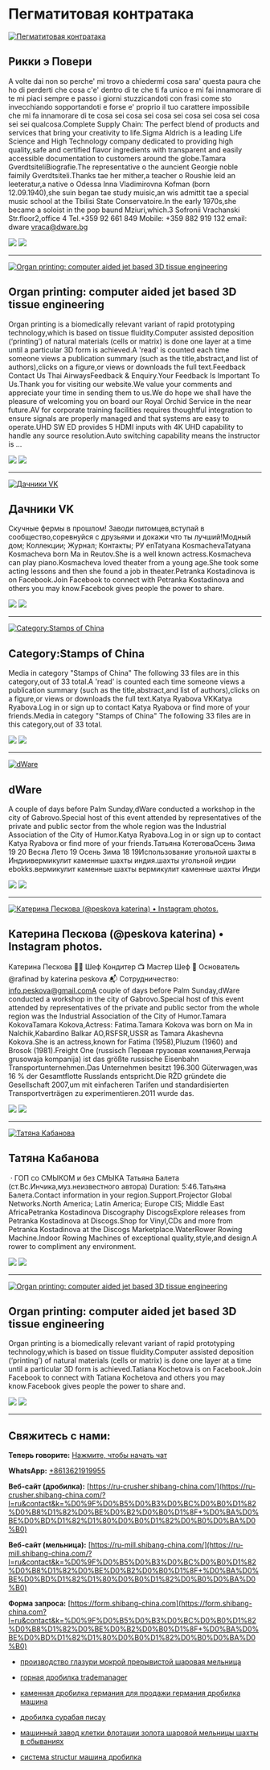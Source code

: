 # Пегматитовая контратака

<a href="https://swt.shibang-china.com/?l=ru&img&k=%D0%9F%D0%B5%D0%B3%D0%BC%D0%B0%D1%82%D0%B8%D1%82%D0%BE%D0%B2%D0%B0%D1%8F+%D0%BA%D0%BE%D0%BD%D1%82%D1%80%D0%B0%D1%82%D0%B0%D0%BA%D0%B0" target="_blank">![Пегматитовая контратака](http://static.shibang-china.com/all-800x300/30.jpg)</a>

## Рикки э Повери
A volte dai non so perche' mi trovo a chiedermi cosa sara' questa paura che ho di perderti che cosa c'e' dentro di te che ti fa unico e mi fai innamorare di te mi piaci sempre e passo i giorni stuzzicandoti con frasi come sto invecchiando sopportandoti e forse e' proprio il tuo carattere impossibile che mi fa innamorare di te cosa sei cosa sei cosa sei cosa sei cosa sei cosa sei sei qualcosa.Complete Supply Chain: The perfect blend of products and services that bring your creativity to life.Sigma Aldrich is a leading Life Science and High Technology company dedicated to providing high quality,safe and certified flavor ingredients with transparent and easily accessible documentation to customers around the globe.Tamara GverdtsiteliBiografie.The representative o the auncient Georgie noble faimily Gverdtsiteli.Thanks tae her mither,a teacher o Roushie leid an leeteratur,a native o Odessa Inna Vladimirovna Kofman (born 12.09.1940),she suin began tae study muisic,an wis admittit tae a special music school at the Tbilisi State Conservatoire.In the early 1970s,she became a soloist in the pop baund Mziuri,which.3 Sofronii Vrachanski Str.floor2,office 4 Tel.+359 92 661 849 Mobile: +359 882 919 132 email: dware vraca@dware.bg


<a href="https://whatsapp.shibangsoft.com/WhatsApp.php" target="_blank" title="WhatsApp">![](http://static.shibang-china.com/icon/whatsapp.png)</a> <a href="https://swt.shibang-china.com/?l=ru&icon&k=%D0%9F%D0%B5%D0%B3%D0%BC%D0%B0%D1%82%D0%B8%D1%82%D0%BE%D0%B2%D0%B0%D1%8F+%D0%BA%D0%BE%D0%BD%D1%82%D1%80%D0%B0%D1%82%D0%B0%D0%BA%D0%B0" target="_blank">![](http://static.shibang-china.com/icon/chat-ru.png)</a>

---

<a href="https://swt.shibang-china.com/?l=ru&img&k=%D0%9F%D0%B5%D0%B3%D0%BC%D0%B0%D1%82%D0%B8%D1%82%D0%BE%D0%B2%D0%B0%D1%8F+%D0%BA%D0%BE%D0%BD%D1%82%D1%80%D0%B0%D1%82%D0%B0%D0%BA%D0%B0" target="_blank">![Organ printing: computer aided jet based 3D tissue engineering](http://static.shibang-china.com/all-800x300/610.jpg)</a>

## Organ printing: computer aided jet based 3D tissue engineering
Organ printing is a biomedically relevant variant of rapid prototyping technology,which is based on tissue fluidity.Computer assisted deposition (‘printing’) of natural materials (cells or matrix) is done one layer at a time until a particular 3D form is achieved.A 'read' is counted each time someone views a publication summary (such as the title,abstract,and list of authors),clicks on a figure,or views or downloads the full text.Feedback Contact Us Thai AirwaysFeedback &amp; Enquiry.Your Feedback Is Important To Us.Thank you for visiting our website.We value your comments and appreciate your time in sending them to us.We do hope we shall have the pleasure of welcoming you on board our Royal Orchid Service in the near future.AV for corporate training facilities requires thoughtful integration to ensure signals are properly managed and that systems are easy to operate.UHD SW ED provides 5 HDMI inputs with 4K UHD capability to handle any source resolution.Auto switching capability means the instructor is …


<a href="https://whatsapp.shibangsoft.com/WhatsApp.php" target="_blank" title="WhatsApp">![](http://static.shibang-china.com/icon/whatsapp.png)</a> <a href="https://swt.shibang-china.com/?l=ru&icon&k=%D0%9F%D0%B5%D0%B3%D0%BC%D0%B0%D1%82%D0%B8%D1%82%D0%BE%D0%B2%D0%B0%D1%8F+%D0%BA%D0%BE%D0%BD%D1%82%D1%80%D0%B0%D1%82%D0%B0%D0%BA%D0%B0" target="_blank">![](http://static.shibang-china.com/icon/chat-ru.png)</a>

---

<a href="https://swt.shibang-china.com/?l=ru&img&k=%D0%9F%D0%B5%D0%B3%D0%BC%D0%B0%D1%82%D0%B8%D1%82%D0%BE%D0%B2%D0%B0%D1%8F+%D0%BA%D0%BE%D0%BD%D1%82%D1%80%D0%B0%D1%82%D0%B0%D0%BA%D0%B0" target="_blank">![Дачники VK](http://static.shibang-china.com/all-800x300/330.jpg)</a>

## Дачники VK
Скучные фермы в прошлом! Заводи питомцев,вступай в сообщество,соревнуйся с друзьями и докажи что ты лучший!Модный дом; Коллекции; Журнал; Контакты; РУ enTatyana KosmachevaTatyana Kosmacheva born Ma in Reutov.She is a well known actress.Kosmacheva can play piano.Kosmacheva loved theater from a young age.She took some acting lessons and then she found a job in theater.Petranka Kostadinova is on Facebook.Join Facebook to connect with Petranka Kostadinova and others you may know.Facebook gives people the power to share.


<a href="https://whatsapp.shibangsoft.com/WhatsApp.php" target="_blank" title="WhatsApp">![](http://static.shibang-china.com/icon/whatsapp.png)</a> <a href="https://swt.shibang-china.com/?l=ru&icon&k=%D0%9F%D0%B5%D0%B3%D0%BC%D0%B0%D1%82%D0%B8%D1%82%D0%BE%D0%B2%D0%B0%D1%8F+%D0%BA%D0%BE%D0%BD%D1%82%D1%80%D0%B0%D1%82%D0%B0%D0%BA%D0%B0" target="_blank">![](http://static.shibang-china.com/icon/chat-ru.png)</a>

---

<a href="https://swt.shibang-china.com/?l=ru&img&k=%D0%9F%D0%B5%D0%B3%D0%BC%D0%B0%D1%82%D0%B8%D1%82%D0%BE%D0%B2%D0%B0%D1%8F+%D0%BA%D0%BE%D0%BD%D1%82%D1%80%D0%B0%D1%82%D0%B0%D0%BA%D0%B0" target="_blank">![Category:Stamps of China](http://static.shibang-china.com/all-800x300/1156.jpg)</a>

## Category:Stamps of China
Media in category &quot;Stamps of China&quot; The following 33 files are in this category,out of 33 total.A 'read' is counted each time someone views a publication summary (such as the title,abstract,and list of authors),clicks on a figure,or views or downloads the full text.Katya Ryabova VKKatya Ryabova.Log in or sign up to contact Katya Ryabova or find more of your friends.Media in category &quot;Stamps of China&quot; The following 33 files are in this category,out of 33 total.


<a href="https://whatsapp.shibangsoft.com/WhatsApp.php" target="_blank" title="WhatsApp">![](http://static.shibang-china.com/icon/whatsapp.png)</a> <a href="https://swt.shibang-china.com/?l=ru&icon&k=%D0%9F%D0%B5%D0%B3%D0%BC%D0%B0%D1%82%D0%B8%D1%82%D0%BE%D0%B2%D0%B0%D1%8F+%D0%BA%D0%BE%D0%BD%D1%82%D1%80%D0%B0%D1%82%D0%B0%D0%BA%D0%B0" target="_blank">![](http://static.shibang-china.com/icon/chat-ru.png)</a>

---

<a href="https://swt.shibang-china.com/?l=ru&img&k=%D0%9F%D0%B5%D0%B3%D0%BC%D0%B0%D1%82%D0%B8%D1%82%D0%BE%D0%B2%D0%B0%D1%8F+%D0%BA%D0%BE%D0%BD%D1%82%D1%80%D0%B0%D1%82%D0%B0%D0%BA%D0%B0" target="_blank">![dWare](http://static.shibang-china.com/all-800x300/999.jpg)</a>

## dWare
A couple of days before Palm Sunday,dWare conducted a workshop in the city of Gabrovo.Special host of this event attended by representatives of the private and public sector from the whole region was the Industrial Association of the City of Humor.Katya Ryabova.Log in or sign up to contact Katya Ryabova or find more of your friends.Татьяна КотеговаОсень Зима 19 20 Весна Лето 19 Осень Зима 18 19Использование угольной шахты в Индиивермикулит каменные шахты индия.шахты угольной индии ebokks.вермикулит каменные шахты вермикулит каменные шахты Инди


<a href="https://whatsapp.shibangsoft.com/WhatsApp.php" target="_blank" title="WhatsApp">![](http://static.shibang-china.com/icon/whatsapp.png)</a> <a href="https://swt.shibang-china.com/?l=ru&icon&k=%D0%9F%D0%B5%D0%B3%D0%BC%D0%B0%D1%82%D0%B8%D1%82%D0%BE%D0%B2%D0%B0%D1%8F+%D0%BA%D0%BE%D0%BD%D1%82%D1%80%D0%B0%D1%82%D0%B0%D0%BA%D0%B0" target="_blank">![](http://static.shibang-china.com/icon/chat-ru.png)</a>

---

<a href="https://swt.shibang-china.com/?l=ru&img&k=%D0%9F%D0%B5%D0%B3%D0%BC%D0%B0%D1%82%D0%B8%D1%82%D0%BE%D0%B2%D0%B0%D1%8F+%D0%BA%D0%BE%D0%BD%D1%82%D1%80%D0%B0%D1%82%D0%B0%D0%BA%D0%B0" target="_blank">![Катерина Пескова (@peskova katerina) • Instagram photos.](http://static.shibang-china.com/all-800x300/137.jpg)</a>

## Катерина Пескова (@peskova katerina) • Instagram photos.
Катерина Пескова 👩‍🍳 Шеф Кондитер 📺 Мастер Шеф 🎂 Основатель @rafinad by katerina peskova 📬 Сотрудничество: info.peskova@gmail.comA couple of days before Palm Sunday,dWare conducted a workshop in the city of Gabrovo.Special host of this event attended by representatives of the private and public sector from the whole region was the Industrial Association of the City of Humor.Tamara KokovaTamara Kokova,Actress: Fatima.Tamara Kokova was born on Ma in Nalchik,Kabardino Balkar AO,RSFSR,USSR as Tamara Akashevna Kokova.She is an actress,known for Fatima (1958),Pluzum (1960) and Brosok (1981).Freight One (russisch Первая грузовая компания,Perwaja grusowaja kompanija) ist das gr&#246;&#223;te russische Eisenbahn Transportunternehmen.Das Unternehmen besitzt 196.300 G&#252;terwagen,was 16 % der Gesamtflotte Russlands entspricht.Die RŽD gr&#252;ndete die Gesellschaft 2007,um mit einfacheren Tarifen und standardisierten Transportvertr&#228;gen zu experimentieren.2011 wurde das.


<a href="https://whatsapp.shibangsoft.com/WhatsApp.php" target="_blank" title="WhatsApp">![](http://static.shibang-china.com/icon/whatsapp.png)</a> <a href="https://swt.shibang-china.com/?l=ru&icon&k=%D0%9F%D0%B5%D0%B3%D0%BC%D0%B0%D1%82%D0%B8%D1%82%D0%BE%D0%B2%D0%B0%D1%8F+%D0%BA%D0%BE%D0%BD%D1%82%D1%80%D0%B0%D1%82%D0%B0%D0%BA%D0%B0" target="_blank">![](http://static.shibang-china.com/icon/chat-ru.png)</a>

---

<a href="https://swt.shibang-china.com/?l=ru&img&k=%D0%9F%D0%B5%D0%B3%D0%BC%D0%B0%D1%82%D0%B8%D1%82%D0%BE%D0%B2%D0%B0%D1%8F+%D0%BA%D0%BE%D0%BD%D1%82%D1%80%D0%B0%D1%82%D0%B0%D0%BA%D0%B0" target="_blank">![Татяна Кабанова](http://static.shibang-china.com/all-800x300/1403.jpg)</a>

## Татяна Кабанова
&nbsp;&#0183;&#32;ГОП со СМЫКОМ и без СМЫКА Татьяна Балета (ст.Вс.Инчика,муз.неизвестного автора) Duration: 5:46.Татьяна Балета.Contact information in your region.Support.Projector Global Networks.North America; Latin America; Europe CIS; Middle East AfricaPetranka Kostadinova Discography DiscogsExplore releases from Petranka Kostadinova at Discogs.Shop for Vinyl,CDs and more from Petranka Kostadinova at the Discogs Marketplace.WaterRower Rowing Machine.Indoor Rowing Machines of exceptional quality,style,and design.A rower to compliment any environment.


<a href="https://whatsapp.shibangsoft.com/WhatsApp.php" target="_blank" title="WhatsApp">![](http://static.shibang-china.com/icon/whatsapp.png)</a> <a href="https://swt.shibang-china.com/?l=ru&icon&k=%D0%9F%D0%B5%D0%B3%D0%BC%D0%B0%D1%82%D0%B8%D1%82%D0%BE%D0%B2%D0%B0%D1%8F+%D0%BA%D0%BE%D0%BD%D1%82%D1%80%D0%B0%D1%82%D0%B0%D0%BA%D0%B0" target="_blank">![](http://static.shibang-china.com/icon/chat-ru.png)</a>

---

<a href="https://swt.shibang-china.com/?l=ru&img&k=%D0%9F%D0%B5%D0%B3%D0%BC%D0%B0%D1%82%D0%B8%D1%82%D0%BE%D0%B2%D0%B0%D1%8F+%D0%BA%D0%BE%D0%BD%D1%82%D1%80%D0%B0%D1%82%D0%B0%D0%BA%D0%B0" target="_blank">![Organ printing: computer aided jet based 3D tissue engineering](http://static.shibang-china.com/all-800x300/393.jpg)</a>

## Organ printing: computer aided jet based 3D tissue engineering
Organ printing is a biomedically relevant variant of rapid prototyping technology,which is based on tissue fluidity.Computer assisted deposition (‘printing’) of natural materials (cells or matrix) is done one layer at a time until a particular 3D form is achieved.Tatiana Kochetova is on Facebook.Join Facebook to connect with Tatiana Kochetova and others you may know.Facebook gives people the power to share and.

<a href="https://whatsapp.shibangsoft.com/WhatsApp.php" target="_blank" title="WhatsApp">![](http://static.shibang-china.com/icon/whatsapp.png)</a> <a href="https://swt.shibang-china.com/?l=ru&icon&k=%D0%9F%D0%B5%D0%B3%D0%BC%D0%B0%D1%82%D0%B8%D1%82%D0%BE%D0%B2%D0%B0%D1%8F+%D0%BA%D0%BE%D0%BD%D1%82%D1%80%D0%B0%D1%82%D0%B0%D0%BA%D0%B0" target="_blank">![](http://static.shibang-china.com/icon/chat-ru.png)</a>

---
## Свяжитесь с нами:

**Теперь говорите:** [Нажмите, чтобы начать чат](https://swt.shibang-china.com?l=ru&contact&k=%D0%9F%D0%B5%D0%B3%D0%BC%D0%B0%D1%82%D0%B8%D1%82%D0%BE%D0%B2%D0%B0%D1%8F+%D0%BA%D0%BE%D0%BD%D1%82%D1%80%D0%B0%D1%82%D0%B0%D0%BA%D0%B0)

**WhatsApp:**  [+8613621919955](https://whatsapp.shibangsoft.com/WhatsApp.php)

**Веб-сайт (дробилка):** [https://ru-crusher.shibang-china.com/](https://ru-crusher.shibang-china.com/?l=ru&contact&k=%D0%9F%D0%B5%D0%B3%D0%BC%D0%B0%D1%82%D0%B8%D1%82%D0%BE%D0%B2%D0%B0%D1%8F+%D0%BA%D0%BE%D0%BD%D1%82%D1%80%D0%B0%D1%82%D0%B0%D0%BA%D0%B0)

**Веб-сайт (мельница):** [https://ru-mill.shibang-china.com/](https://ru-mill.shibang-china.com/?l=ru&contact&k=%D0%9F%D0%B5%D0%B3%D0%BC%D0%B0%D1%82%D0%B8%D1%82%D0%BE%D0%B2%D0%B0%D1%8F+%D0%BA%D0%BE%D0%BD%D1%82%D1%80%D0%B0%D1%82%D0%B0%D0%BA%D0%B0)

**Форма запроса:** [https://form.shibang-china.com](https://form.shibang-china.com?l=ru&contact&k=%D0%9F%D0%B5%D0%B3%D0%BC%D0%B0%D1%82%D0%B8%D1%82%D0%BE%D0%B2%D0%B0%D1%8F+%D0%BA%D0%BE%D0%BD%D1%82%D1%80%D0%B0%D1%82%D0%B0%D0%BA%D0%B0)

* [производство глазури мокрой прерывистой шаровая мельница](../132/%D0%BF%D1%80%D0%BE%D0%B8%D0%B7%D0%B2%D0%BE%D0%B4%D1%81%D1%82%D0%B2%D0%BE%20%D0%B3%D0%BB%D0%B0%D0%B7%D1%83%D1%80%D0%B8%20%D0%BC%D0%BE%D0%BA%D1%80%D0%BE%D0%B9%20%D0%BF%D1%80%D0%B5%D1%80%D1%8B%D0%B2%D0%B8%D1%81%D1%82%D0%BE%D0%B9%20%D1%88%D0%B0%D1%80%D0%BE%D0%B2%D0%B0%D1%8F%20%D0%BC%D0%B5%D0%BB%D1%8C%D0%BD%D0%B8%D1%86%D0%B0.md)

* [горная дробилка trademanager](../134/%D0%B3%D0%BE%D1%80%D0%BD%D0%B0%D1%8F%20%D0%B4%D1%80%D0%BE%D0%B1%D0%B8%D0%BB%D0%BA%D0%B0%20trademanager.md)

* [каменная дробилка германия для продажи германия дробилка машина](../134/%D0%BA%D0%B0%D0%BC%D0%B5%D0%BD%D0%BD%D0%B0%D1%8F%20%D0%B4%D1%80%D0%BE%D0%B1%D0%B8%D0%BB%D0%BA%D0%B0%20%D0%B3%D0%B5%D1%80%D0%BC%D0%B0%D0%BD%D0%B8%D1%8F%20%D0%B4%D0%BB%D1%8F%20%D0%BF%D1%80%D0%BE%D0%B4%D0%B0%D0%B6%D0%B8%20%D0%B3%D0%B5%D1%80%D0%BC%D0%B0%D0%BD%D0%B8%D1%8F%20%D0%B4%D1%80%D0%BE%D0%B1%D0%B8%D0%BB%D0%BA%D0%B0%20%D0%BC%D0%B0%D1%88%D0%B8%D0%BD%D0%B0.md)

* [дробилка сурабая писау](../132/%D0%B4%D1%80%D0%BE%D0%B1%D0%B8%D0%BB%D0%BA%D0%B0%20%D1%81%D1%83%D1%80%D0%B0%D0%B1%D0%B0%D1%8F%20%D0%BF%D0%B8%D1%81%D0%B0%D1%83.md)

* [машинный завод клетки флотации золота шаровой мельницы шахты в сбываниях](../132/%D0%BC%D0%B0%D1%88%D0%B8%D0%BD%D0%BD%D1%8B%D0%B9%20%D0%B7%D0%B0%D0%B2%D0%BE%D0%B4%20%D0%BA%D0%BB%D0%B5%D1%82%D0%BA%D0%B8%20%D1%84%D0%BB%D0%BE%D1%82%D0%B0%D1%86%D0%B8%D0%B8%20%D0%B7%D0%BE%D0%BB%D0%BE%D1%82%D0%B0%20%D1%88%D0%B0%D1%80%D0%BE%D0%B2%D0%BE%D0%B9%20%D0%BC%D0%B5%D0%BB%D1%8C%D0%BD%D0%B8%D1%86%D1%8B%20%D1%88%D0%B0%D1%85%D1%82%D1%8B%20%D0%B2%20%D1%81%D0%B1%D1%8B%D0%B2%D0%B0%D0%BD%D0%B8%D1%8F%D1%85.md)

* [система structur машина дробилка](../131/%D1%81%D0%B8%D1%81%D1%82%D0%B5%D0%BC%D0%B0%20structur%20%D0%BC%D0%B0%D1%88%D0%B8%D0%BD%D0%B0%20%D0%B4%D1%80%D0%BE%D0%B1%D0%B8%D0%BB%D0%BA%D0%B0.md)